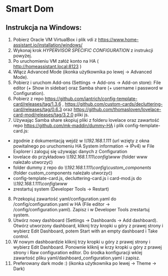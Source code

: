 # Smart Dom

## Instrukcja na Windows:
1. Pobierz Oracle VM VirtualBox i plik vdi z https://www.home-assistant.io/installation/windows/ 
2. Wykonaj krok *HYPERVISOR SPECIFIC CONFIGURATION* z instrukcji powyżej.
3. Po uruchomieniu VM załóż konto na HA ( http://homeassistant.local:8123 )
4. Włącz Advanced Mode (ikonka użytkownika po lewej -> Advanced Mode).
5. Pobierz i uruchom Add-ons (Settings -> Add-ons -> Add-on store): File editor (+ Show in sidebar) oraz Samba share (+ username i password w Configuration).
6. Pobierz z repo https://github.com/iantrich/config-template-card/releases/tag/1.3.6 , https://github.com/custom-cards/decluttering-card/releases/tag/0.6.3 oraz https://github.com/thomasloven/lovelace-card-mod/releases/tag/3.2.0 pliki js.
7. Używając Samba share skopiuj pliki z folderu lovelace oraz zawartość repo https://github.com/mk-maddin/dummy-HA i plik config-template-card.js:
 - zgodnie z dokumentacją wejdź w *\\\192.168.1.111* (url wzięty z okna powitalnego po uruchomeniu HA System information -> IPv4) w File Explorer i zaloguj się używając danych z Configuration
 - lovelace do przykładowo *\\\192.168.1.111\config\www* (folder www należało utworzyć) 
 - folder dummy z repo do *\\\192.168.1.111\config\custom_components* (folder custom_components należało utworzyć)
 - config-template-card.js, decluttering-card.js i card-mod.js do *\\\192.168.1.111\config\www*
 - zrestartuj system (Developer Tools -> Restart)
8. Przekopiuj zawartość yaml/configuration.yaml do /config/configuration.yaml w HA (File editor -> /config/configuration.yaml). Zapisz i w Developer Tools zrestartuj system.
9. Utwórz nowy dashboard (Settings -> Dashboards -> Add dashboard). Otwórz utworzony dashboard, kliknij trzy kropki u góry z prawej strony i wybierz Edit Dashboard, potem Start with an empty dashboard i Take control.
10. W nowym dashboardzie kliknij trzy kropki u góry z prawej strony i wybierz Edit Dashboard. Ponownie kliknij w krzy kropki u góry z prawej strony i Raw configuration editor. Do środka konfiguracji wklej zawartość pliku yaml/dashboard_configuration.yaml i zapisz.
11. Preferowany dark mode :) (ikonka użytkownika po lewej -> Theme -> Dark)